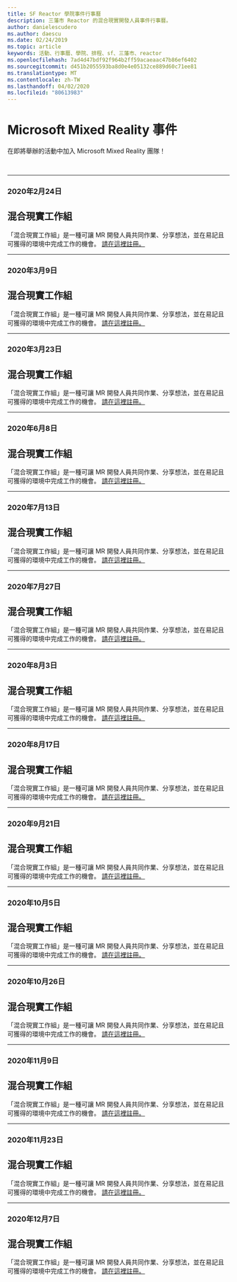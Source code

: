 ```yaml
---
title: SF Reactor 學院事件行事曆
description: 三藩市 Reactor 的混合現實開發人員事件行事曆。
author: danielescudero
ms.author: daescu
ms.date: 02/24/2019
ms.topic: article
keywords: 活動、行事曆、學院、排程、sf、三藩市、reactor
ms.openlocfilehash: 7ad4d47bdf92f964b2ff59acaeaac47b86ef6402
ms.sourcegitcommit: d451b2055593ba8d0e4e05132ce889d60c71ee81
ms.translationtype: MT
ms.contentlocale: zh-TW
ms.lasthandoff: 04/02/2020
ms.locfileid: "80613983"
---
```

# <a name="microsoft-mixed-reality-events"></a>Microsoft Mixed Reality 事件

在即將舉辦的活動中加入 Microsoft Mixed Reality 團隊！

<br>

---
###  <a name="feb-24-2020"></a>2020年2月24日
## <a name="mixed-reality-workgroup"></a>混合現實工作組
「混合現實工作組」是一種可讓 MR 開發人員共同作業、分享想法，並在易記且可獲得的環境中完成工作的機會。
[請在這裡註冊。](https://www.meetup.com/hololens-mr/events/)
<br>

---
###  <a name="march-9-2020"></a>2020年3月9日
## <a name="mixed-reality-workgroup"></a>混合現實工作組
「混合現實工作組」是一種可讓 MR 開發人員共同作業、分享想法，並在易記且可獲得的環境中完成工作的機會。
[請在這裡註冊。](https://www.meetup.com/hololens-mr/events/)
<br>

---
### <a name="march-23-2020"></a>2020年3月23日
## <a name="mixed-reality-workgroup"></a>混合現實工作組
「混合現實工作組」是一種可讓 MR 開發人員共同作業、分享想法，並在易記且可獲得的環境中完成工作的機會。
[請在這裡註冊。](https://www.meetup.com/hololens-mr/events/)
<br>

---
###  <a name="june-8-2020"></a>2020年6月8日
## <a name="mixed-reality-workgroup"></a>混合現實工作組
「混合現實工作組」是一種可讓 MR 開發人員共同作業、分享想法，並在易記且可獲得的環境中完成工作的機會。
[請在這裡註冊。](https://www.meetup.com/hololens-mr/events/)
<br>

---
###  <a name="july-13-2020"></a>2020年7月13日
## <a name="mixed-reality-workgroup"></a>混合現實工作組
「混合現實工作組」是一種可讓 MR 開發人員共同作業、分享想法，並在易記且可獲得的環境中完成工作的機會。
[請在這裡註冊。](https://www.meetup.com/hololens-mr/events/)
<br>

---
###  <a name="july-27-2020"></a>2020年7月27日
## <a name="mixed-reality-workgroup"></a>混合現實工作組
「混合現實工作組」是一種可讓 MR 開發人員共同作業、分享想法，並在易記且可獲得的環境中完成工作的機會。
[請在這裡註冊。](https://www.meetup.com/hololens-mr/events/)
<br>

---
###  <a name="august-3-2020"></a>2020年8月3日
## <a name="mixed-reality-workgroup"></a>混合現實工作組
「混合現實工作組」是一種可讓 MR 開發人員共同作業、分享想法，並在易記且可獲得的環境中完成工作的機會。
[請在這裡註冊。](https://www.meetup.com/hololens-mr/events/)
<br>

---
###  <a name="august-17-2020"></a>2020年8月17日
## <a name="mixed-reality-workgroup"></a>混合現實工作組
「混合現實工作組」是一種可讓 MR 開發人員共同作業、分享想法，並在易記且可獲得的環境中完成工作的機會。
[請在這裡註冊。](https://www.meetup.com/hololens-mr/events/)
<br>

---
###  <a name="september-21-2020"></a>2020年9月21日
## <a name="mixed-reality-workgroup"></a>混合現實工作組
「混合現實工作組」是一種可讓 MR 開發人員共同作業、分享想法，並在易記且可獲得的環境中完成工作的機會。
[請在這裡註冊。](https://www.meetup.com/hololens-mr/events/)
<br>

---
###  <a name="october-5-2020"></a>2020年10月5日
## <a name="mixed-reality-workgroup"></a>混合現實工作組
「混合現實工作組」是一種可讓 MR 開發人員共同作業、分享想法，並在易記且可獲得的環境中完成工作的機會。
[請在這裡註冊。](https://www.meetup.com/hololens-mr/events/)
<br>

---
###  <a name="october-26-2020"></a>2020年10月26日
## <a name="mixed-reality-workgroup"></a>混合現實工作組
「混合現實工作組」是一種可讓 MR 開發人員共同作業、分享想法，並在易記且可獲得的環境中完成工作的機會。
[請在這裡註冊。](https://www.meetup.com/hololens-mr/events/)
<br>

---
###  <a name="november-9-2020"></a>2020年11月9日
## <a name="mixed-reality-workgroup"></a>混合現實工作組
「混合現實工作組」是一種可讓 MR 開發人員共同作業、分享想法，並在易記且可獲得的環境中完成工作的機會。
[請在這裡註冊。](https://www.meetup.com/hololens-mr/events/)
<br>

---
###  <a name="november-23-2020"></a>2020年11月23日
## <a name="mixed-reality-workgroup"></a>混合現實工作組
「混合現實工作組」是一種可讓 MR 開發人員共同作業、分享想法，並在易記且可獲得的環境中完成工作的機會。
[請在這裡註冊。](https://www.meetup.com/hololens-mr/events/)
<br>

---
###  <a name="december-7-2020"></a>2020年12月7日
## <a name="mixed-reality-workgroup"></a>混合現實工作組
「混合現實工作組」是一種可讓 MR 開發人員共同作業、分享想法，並在易記且可獲得的環境中完成工作的機會。
[請在這裡註冊。](https://www.meetup.com/hololens-mr/events/)
